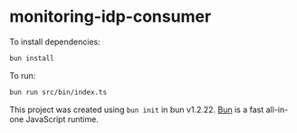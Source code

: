 # monitoring-idp-consumer

To install dependencies:

```bash
bun install
```

To run:

```bash
bun run src/bin/index.ts
```

This project was created using `bun init` in bun v1.2.22. [Bun](https://bun.com) is a fast all-in-one JavaScript runtime.
